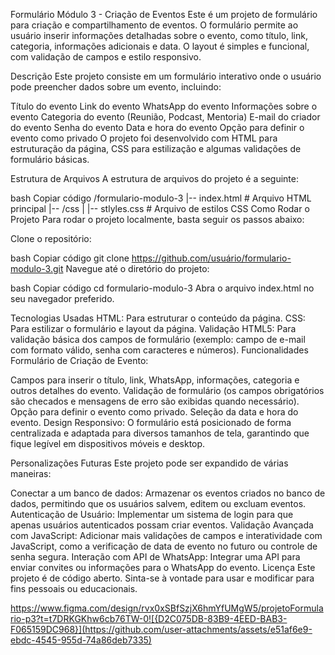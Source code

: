 Formulário Módulo 3 - Criação de Eventos
Este é um projeto de formulário para criação e compartilhamento de eventos. O formulário permite ao usuário inserir informações detalhadas sobre o evento, como título, link, categoria, informações adicionais e data. O layout é simples e funcional, com validação de campos e estilo responsivo.

Descrição
Este projeto consiste em um formulário interativo onde o usuário pode preencher dados sobre um evento, incluindo:

Título do evento
Link do evento
WhatsApp do evento
Informações sobre o evento
Categoria do evento (Reunião, Podcast, Mentoria)
E-mail do criador do evento
Senha do evento
Data e hora do evento
Opção para definir o evento como privado
O projeto foi desenvolvido com HTML para estruturação da página, CSS para estilização e algumas validações de formulário básicas.

Estrutura de Arquivos
A estrutura de arquivos do projeto é a seguinte:

bash
Copiar código
/formulario-modulo-3
|-- index.html          # Arquivo HTML principal
|-- /css
|   |-- stlyles.css     # Arquivo de estilos CSS
Como Rodar o Projeto
Para rodar o projeto localmente, basta seguir os passos abaixo:

Clone o repositório:

bash
Copiar código
git clone https://github.com/usuário/formulario-modulo-3.git
Navegue até o diretório do projeto:

bash
Copiar código
cd formulario-modulo-3
Abra o arquivo index.html no seu navegador preferido.

Tecnologias Usadas
HTML: Para estruturar o conteúdo da página.
CSS: Para estilizar o formulário e layout da página.
Validação HTML5: Para validação básica dos campos de formulário (exemplo: campo de e-mail com formato válido, senha com caracteres e números).
Funcionalidades
Formulário de Criação de Evento:

Campos para inserir o título, link, WhatsApp, informações, categoria e outros detalhes do evento.
Validação de formulário (os campos obrigatórios são checados e mensagens de erro são exibidas quando necessário).
Opção para definir o evento como privado.
Seleção da data e hora do evento.
Design Responsivo: O formulário está posicionado de forma centralizada e adaptada para diversos tamanhos de tela, garantindo que fique legível em dispositivos móveis e desktop.

Personalizações Futuras
Este projeto pode ser expandido de várias maneiras:

Conectar a um banco de dados: Armazenar os eventos criados no banco de dados, permitindo que os usuários salvem, editem ou excluam eventos.
Autenticação de Usuário: Implementar um sistema de login para que apenas usuários autenticados possam criar eventos.
Validação Avançada com JavaScript: Adicionar mais validações de campos e interatividade com JavaScript, como a verificação de data de evento no futuro ou controle de senha segura.
Interação com API de WhatsApp: Integrar uma API para enviar convites ou informações para o WhatsApp do evento.
Licença
Este projeto é de código aberto. Sinta-se à vontade para usar e modificar para fins pessoais ou educacionais. 

https://www.figma.com/design/rvx0xSBfSzjX6hmYfUMgW5/projetoFormulario-p3?t=t7DRKGKhw6cb76TW-0![{D2C075DB-83B9-4EED-BAB3-F065159DC968}](https://github.com/user-attachments/assets/e51af6e9-ebdc-4545-955d-74a86deb7335)
